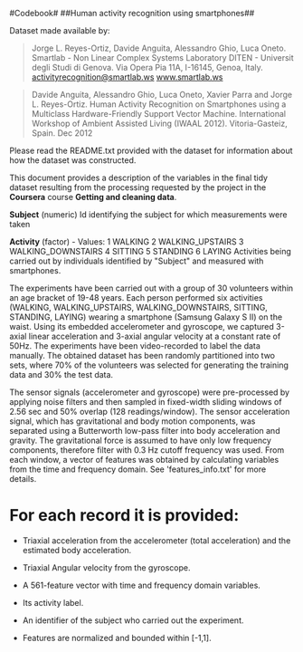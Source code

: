 #Codebook#
##Human activity recognition using smartphones##

Dataset made available by:

>Jorge L. Reyes-Ortiz, Davide Anguita, Alessandro Ghio, Luca Oneto.
>Smartlab - Non Linear Complex Systems Laboratory
>DITEN - Universit<E0> degli Studi di Genova.
>Via Opera Pia 11A, I-16145, Genoa, Italy.
>activityrecognition@smartlab.ws
>www.smartlab.ws

>Davide Anguita, Alessandro Ghio, Luca Oneto, Xavier Parra and Jorge L. Reyes-Ortiz. Human Activity Recognition on Smartphones using a Multiclass 
>Hardware-Friendly Support Vector Machine. 
>International Workshop of Ambient Assisted Living (IWAAL 2012). Vitoria-Gasteiz, Spain. Dec 2012

Please read the README.txt provided with the dataset for information about how the dataset was constructed.

This document provides a description of the variables in the final tidy dataset resulting from the processing requested by the project in the __Coursera__ course
 __Getting and cleaning data__.

__Subject__ (numeric)
Id identifying the subject for which measurements were taken

__Activity__ (factor) - Values: 
1 WALKING
2 WALKING_UPSTAIRS
3 WALKING_DOWNSTAIRS
4 SITTING
5 STANDING
6 LAYING
Activities being carried out by individuals identified by "Subject" and measured with smartphones.

The experiments have been carried out with a group of 30 volunteers within an age bracket of 19-48 years. Each person performed six activities (WALKING, WALKING_UPSTAIRS, WALKING_DOWNSTAIRS, SITTING, STANDING, LAYING) wearing a smartphone (Samsung Galaxy S II) on the waist. Using its embedded accelerometer and gyroscope, we captured 3-axial linear acceleration and 3-axial angular velocity at a constant rate of 50Hz. The experiments have been video-recorded to label the data manually. The obtained dataset has been randomly partitioned into two sets, where 70% of the volunteers was selected for generating the training data and 30% the test data. 

The sensor signals (accelerometer and gyroscope) were pre-processed by applying noise filters and then sampled in fixed-width sliding windows of 2.56 sec and 50% overlap (128 readings/window). The sensor acceleration signal, which has gravitational and body motion components, was separated using a Butterworth low-pass filter into body acceleration and gravity. The gravitational force is assumed to have only low frequency components, therefore filter with 0.3 Hz cutoff frequency was used. From each window, a vector of features was obtained by calculating variables from the time and frequency domain. See 'features_info.txt' for more details. 

For each record it is provided:
======================================

- Triaxial acceleration from the accelerometer (total acceleration) and the estimated body acceleration.
- Triaxial Angular velocity from the gyroscope. 
- A 561-feature vector with time and frequency domain variables. 
- Its activity label. 
- An identifier of the subject who carried out the experiment.

- Features are normalized and bounded within [-1,1].

